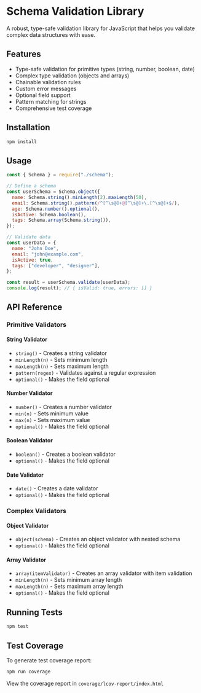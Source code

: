 # Schema Validation Library

A robust, type-safe validation library for JavaScript that helps you validate complex data structures with ease.

## Features

- Type-safe validation for primitive types (string, number, boolean, date)
- Complex type validation (objects and arrays)
- Chainable validation rules
- Custom error messages
- Optional field support
- Pattern matching for strings
- Comprehensive test coverage

## Installation

```bash
npm install
```

## Usage

```javascript
const { Schema } = require("./schema");

// Define a schema
const userSchema = Schema.object({
  name: Schema.string().minLength(2).maxLength(50),
  email: Schema.string().pattern(/^[^\s@]+@[^\s@]+\.[^\s@]+$/),
  age: Schema.number().optional(),
  isActive: Schema.boolean(),
  tags: Schema.array(Schema.string()),
});

// Validate data
const userData = {
  name: "John Doe",
  email: "john@example.com",
  isActive: true,
  tags: ["developer", "designer"],
};

const result = userSchema.validate(userData);
console.log(result); // { isValid: true, errors: [] }
```

## API Reference

### Primitive Validators

#### String Validator

- `string()` - Creates a string validator
- `minLength(n)` - Sets minimum length
- `maxLength(n)` - Sets maximum length
- `pattern(regex)` - Validates against a regular expression
- `optional()` - Makes the field optional

#### Number Validator

- `number()` - Creates a number validator
- `min(n)` - Sets minimum value
- `max(n)` - Sets maximum value
- `optional()` - Makes the field optional

#### Boolean Validator

- `boolean()` - Creates a boolean validator
- `optional()` - Makes the field optional

#### Date Validator

- `date()` - Creates a date validator
- `optional()` - Makes the field optional

### Complex Validators

#### Object Validator

- `object(schema)` - Creates an object validator with nested schema
- `optional()` - Makes the field optional

#### Array Validator

- `array(itemValidator)` - Creates an array validator with item validation
- `minLength(n)` - Sets minimum array length
- `maxLength(n)` - Sets maximum array length
- `optional()` - Makes the field optional

## Running Tests

```bash
npm test
```

## Test Coverage

To generate test coverage report:

```bash
npm run coverage
```

View the coverage report in `coverage/lcov-report/index.html`

